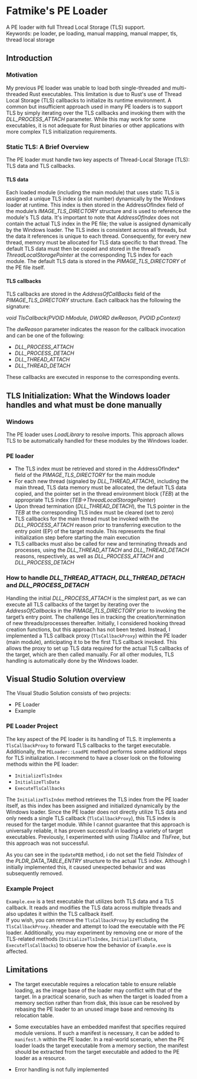 # Fatmike's PE Loader

A PE loader with full Thread Local Storage (TLS) support.  
Keywords: pe loader, pe loading, manual mapping, manual mapper, tls, thread local storage

## Introduction

### Motivation

My previous PE loader was unable to load both single-threaded and multi-threaded Rust executables. This limitation is due to Rust's use of Thread Local Storage (TLS) callbacks to initialize its runtime environment. A common but insufficient approach used in many PE loaders is to support TLS by simply iterating over the TLS callbacks and invoking them with the *DLL_PROCESS_ATTACH* parameter. While this may work for some executables, it is not adequate for Rust binaries or other applications with more complex TLS initialization requirements.

### Static TLS: A Brief Overview

The PE loader must handle two key aspects of Thread-Local Storage (TLS): TLS data and TLS callbacks.

#### TLS data

Each loaded module (including the main module) that uses static TLS is assigned a unique TLS index (a slot number) dynamically by the Windows loader at runtime. This index is then stored in the AddressOfIndex field of the module’s *IMAGE_TLS_DIRECTORY* structure and is used to reference the module's TLS data. It's important to note that *AddressOfIndex* does not contain the actual TLS index in the PE file; the value is assigned dynamically by the Windows loader. The TLS index is consistent across all threads, but the data it references is unique to each thread. Consequently, for every new thread, memory must be allocated for TLS data specific to that thread. The default TLS data must then be copied and stored in the thread’s *ThreadLocalStoragePointer* at the corresponding TLS index for each module. The default TLS data is stored in the *PIMAGE_TLS_DIRECTORY* of the PE file itself.

#### TLS callbacks

TLS callbacks are stored in the *AddressOfCallBacks* field of the *PIMAGE_TLS_DIRECTORY* structure. Each callback has the following the signature:

*void TlsCallback(PVOID hModule, DWORD dwReason, PVOID pContext)*

The *dwReason* parameter indicates the reason for the callback invocation and can be one of the following:

- *DLL_PROCESS_ATTACH*  
- *DLL_PROCESS_DETACH*  
- *DLL_THREAD_ATTACH*  
- *DLL_THREAD_DETACH*

These callbacks are executed in response to the corresponding events.

## TLS Initialization: What the Windows loader handles and what must be done manually

### Windows

The PE loader uses *LoadLibrary* to resolve imports. This approach allows TLS to be automatically handled for these modules by the Windows loader.

### PE loader

- The TLS index must be retrieved and stored in the *A*ddressOfIndex* field of the *PIMAGE_TLS_DIRECTORY* for the main module  
- For each new thread (signaled by *DLL_THREAD_ATTACH*), including the main thread, TLS data memory must be allocated, the default TLS data copied, and the pointer set in the thread environment block (*TEB*) at the appropriate TLS index (*TEB->ThreadLocalStoragePointer*)
- Upon thread termination (*DLL_THREAD_DETACH*), the TLS pointer in the *TEB* at the corresponding TLS index must be cleared (set to zero)
- TLS callbacks for the main thread must be invoked with the *DLL_PROCESS_ATTACH* reason prior to transferring execution to the entry point (EP) of the target module. This represents the final initialization step before starting the main execution
- TLS callbacks must also be called for new and terminating threads and processes, using the *DLL_THREAD_ATTACH* and *DLL_THREAD_DETACH* reasons, respectively, as well as *DLL_PROCESS_ATTACH* and *DLL_PROCESS_DETACH*

### How to handle *DLL_THREAD_ATTACH*, *DLL_THREAD_DETACH* and *DLL_PROCESS_DETACH*

Handling the initial *DLL_PROCESS_ATTACH* is the simplest part, as we can execute all TLS callbacks of the target by iterating over the *AddressOfCallbacks* in the *PIMAGE_TLS_DIRECTORY* prior to invoking the target’s entry point. The challenge lies in tracking the creation/termination of new threads/processes thereafter. Initially, I considered hooking thread creation functions, but this approach has not been tested. Instead, I implemented a TLS callback proxy (``TlsCallbackProxy``) within the PE loader (main module), anticipating it to be the first TLS callback invoked. This allows the proxy to set up TLS data required for the actual TLS callbacks of the target, which are then called manually. For all other modules, TLS handling is automatically done by the Windows loader.

## Visual Studio Solution overview

The Visual Studio Solution consists of two projects:
- PE Loader
- Example

### PE Loader Project

The key aspect of the PE loader is its handling of TLS. It implements a ``TlsCallbackProxy`` to forward TLS callbacks to the target executable. Additionally, the ``PELoader::LoadPE`` method performs some additional steps for TLS initialization. I recommend to have a closer look on the following methods within the PE loader:

- ``InitializeTlsIndex``  
- ``InitializeTlsData``  
- ``ExecuteTlsCallbacks``
  
The ``InitializeTlsIndex`` method retrieves the TLS index from the PE loader itself, as this index has been assigned and initialized dynamically by the Windows loader. Since the PE loader does not directly utilize TLS data and only needs a single TLS callback (``TlsCallbackProxy``), this TLS index is reused for the target module. While I cannot guarantee that this approach is universally reliable, it has proven successful in loading a variety of target executables. Previously, I experimented with using *TlsAlloc* and *TlsFree*, but this approach was not successful.  

As you can see in the ``UpdatePEB`` method, i do not set the field *TlsIndex* of the *PLDR_DATA_TABLE_ENTRY* structure to the actual TLS index. Although I initially implemented this, it caused unexpected behavior and was subsequently removed.

### Example Project

``Example.exe`` is a test executable that utilizes both TLS data and a TLS callback. It reads and modifies the TLS data across multiple threads and also updates it within the TLS callback itself.  
If you wish, you can remove the ``TlsCallbackProxy`` by excluding the ``TlsCallbackProxy.h``header and attempt to load the executable with the PE loader. Additionally, you may experiment by removing one or more of the TLS-related methods (``InitializeTlsIndex``, ``InitializeTlsData``, ``ExecuteTlsCallbacks``) to observe how the behavior of ``Example.exe`` is affected.

## Limitations

- The target executable requires a relocation table to ensure reliable loading, as the image base of the loader may conflict with that of the target. In a practical scenario, such as when the target is loaded from a memory section rather than from disk, this issue can be resolved by rebasing the PE loader to an unused image base and removing its relocation table.

- Some executables have an embedded manifest that specifies required module versions. If such a manifest is necessary, it can be added to ``manifest.h`` within the PE loader. In a real-world scenario, when the PE loader loads the target executable from a memory section, the manifest should be extracted from the target executable and added to the PE loader as a resource.

- Error handling is not fully implemented


